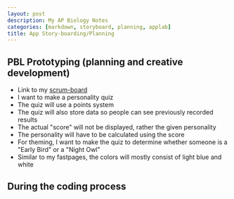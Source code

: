 ```yaml
---
layout: post
description: My AP Biology Notes
categories: [markdown, storyboard, planning, applab]
title: App Story-boarding/Planning
---
```


## PBL Prototyping  (planning and creative development)
- Link to my [scrum-board](https://github.com/users/realethantran/projects/1)
- I want to make a personality quiz
- The quiz will use a points system
- The quiz will also store data so people can see previously recorded results
- The actual "score" will not be displayed, rather the given personality
- The personality will have to be calculated using the score
- For theming, I want to make the quiz to determine whether someone is a "Early Bird" or a "Night Owl"
- Similar to my fastpages, the colors will mostly consist of light blue and white 

## During the coding process